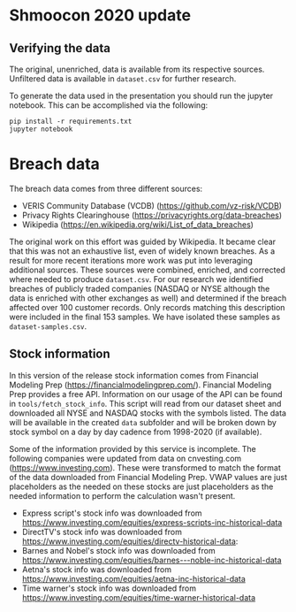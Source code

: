 # Shmoocon 2020 update

## Verifying the data

The original, unenriched, data is available from its respective sources. Unfiltered data is available in `dataset.csv` for further research.

To generate the data used in the presentation you should run the jupyter notebook. This can be accomplished via the following:

```
pip install -r requirements.txt
jupyter notebook
```

# Breach data
The breach data comes from three different sources:

* VERIS Community Database (VCDB) (https://github.com/vz-risk/VCDB)
* Privacy Rights Clearinghouse (https://privacyrights.org/data-breaches)
* Wikipedia (https://en.wikipedia.org/wiki/List_of_data_breaches)

The original work on this effort was guided by Wikipedia. It became clear that this was not an exhaustive list, even of widely known breaches. As a result for more recent iterations more work was put into leveraging additional sources. These sources were combined, enriched, and corrected where needed to produce `dataset.csv`. For our research we identified breaches of publicly traded companies (NASDAQ or NYSE although the data is enriched with other exchanges as well) and determined if the breach affected over 100 customer records. Only records matching this description were included in the final 153 samples. We have isolated these samples as `dataset-samples.csv`.

## Stock information
In this version of the release stock information comes from Financial Modeling Prep (https://financialmodelingprep.com/). Financial Modeling Prep provides a free API. Information on our usage of the API can be found in `tools/fetch_stock_info`. This script will read from our dataset sheet and downloaded all NYSE and NASDAQ stocks with the symbols listed. The data will be available in the created `data` subfolder and will be broken down by stock symbol on a day by day cadence from 1998-2020 (if available).

Some of the information provided by this service is incomplete. The following companies were updated from data on cnvesting.com (https://www.investing.com). These were transformed to match the format of the data downloaded from Financial Modeling Prep.
VWAP values are just placeholders as the needed on these stocks are just placeholders as the needed information to perform the calculation wasn't present.

* Express script's stock info was downloaded from https://www.investing.com/equities/express-scripts-inc-historical-data
* DirectTV's stock info was downloaded from https://www.investing.com/equities/directv-historical-data:
* Barnes and Nobel's stock info was downloaded from https://www.investing.com/equities/barnes---noble-inc-historical-data
* Aetna's stock info was downloaded from https://www.investing.com/equities/aetna-inc-historical-data
* Time warner's stock info was downloaded from https://www.investing.com/equities/time-warner-historical-data

